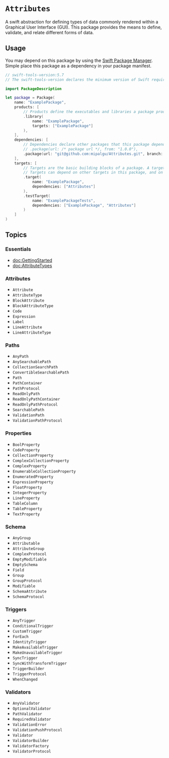 # ``Attributes``

A swift abstraction for defining types of data commonly rendered within a Graphical User Interface (GUI). This package provides
the means to define, validate, and relate different forms of data.

## Usage

You may depend on this package by using the [Swift Package Manager](https://www.swift.org/package-manager/). Simple place this
package as a dependency in your package manifest.

```swift
// swift-tools-version:5.7
// The swift-tools-version declares the minimum version of Swift required to build this package.

import PackageDescription

let package = Package(
    name: "ExamplePackage",
    products: [
        // Products define the executables and libraries a package produces, and make them visible to other packages.
        .library(
            name: "ExamplePackage",
            targets: ["ExamplePackage"]
        ),
    ],
    dependencies: [
        // Dependencies declare other packages that this package depends on.
        // .package(url: /* package url */, from: "1.0.0"),
	    .package(url: "git@github.com:mipalgu/Attributes.git", branch: "main")
    ],
    targets: [
        // Targets are the basic building blocks of a package. A target can define a module or a test suite.
        // Targets can depend on other targets in this package, and on products in packages this package depends on.
        .target(
            name: "ExamplePackage",
            dependencies: ["Attributes"]
        ),
        .testTarget(
            name: "ExamplePackageTests",
            dependencies: ["ExamplePackage", "Attributes"]
        )
    ]
)
```

## Topics

### Essentials

- <doc:GettingStarted>
- <doc:AttributeTypes>

### Attributes
- ``Attribute``
- ``AttributeType``
- ``BlockAttribute``
- ``BlockAttributeType``
- ``Code``
- ``Expression``
- ``Label``
- ``LineAttribute``
- ``LineAttributeType``

### Paths

- ``AnyPath``
- ``AnySearchablePath``
- ``CollectionSearchPath``
- ``ConvertibleSearchablePath``
- ``Path``
- ``PathContainer``
- ``PathProtocol``
- ``ReadOnlyPath``
- ``ReadOnlyPathContainer``
- ``ReadOnlyPathProtocol``
- ``SearchablePath``
- ``ValidationPath``
- ``ValidationPathProtocol``

### Properties

- ``BoolProperty``
- ``CodeProperty``
- ``CollectionProperty``
- ``ComplexCollectionProperty``
- ``ComplexProperty``
- ``EnumerableCollectionProperty``
- ``EnumeratedProperty``
- ``ExpressionProperty``
- ``FloatProperty``
- ``IntegerProperty``
- ``LineProperty``
- ``TableColumn``
- ``TableProperty``
- ``TextProperty``

### Schema

- ``AnyGroup``
- ``Attributable``
- ``AttributeGroup``
- ``ComplexProtocol``
- ``EmptyModifiable``
- ``EmptySchema``
- ``Field``
- ``Group``
- ``GroupProtocol``
- ``Modifiable``
- ``SchemaAttribute``
- ``SchemaProtocol``

### Triggers

- ``AnyTrigger``
- ``ConditionalTrigger``
- ``CustomTrigger``
- ``ForEach``
- ``IdentityTrigger``
- ``MakeAvailableTrigger``
- ``MakeUnavailableTrigger``
- ``SyncTrigger``
- ``SyncWithTransformTrigger``
- ``TriggerBuilder``
- ``TriggerProtocol``
- ``WhenChanged``

### Validators

- ``AnyValidator``
- ``OptionalValidator``
- ``PathValidator``
- ``RequiredValidator``
- ``ValidationError``
- ``ValidationPushProtocol``
- ``Validator``
- ``ValidatorBuilder``
- ``ValidatorFactory``
- ``ValidatorProtocol``
